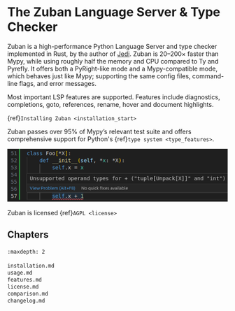 # The Zuban Language Server & Type Checker

Zuban is a high-performance Python Language Server and type checker implemented
in Rust, by the author of [Jedi](https://github.com/davidhalter/jedi).
Zuban is 20–200× faster than Mypy, while using roughly half the memory and CPU
compared to Ty and Pyrefly. It offers both a PyRight-like mode and a
Mypy-compatible mode, which behaves just like Mypy; supporting the same config
files, command-line flags, and error messages.

Most important LSP features are supported. Features include diagnostics,
completions, goto, references, rename, hover and document highlights.

{ref}`Installing Zuban <installation_start>`

Zuban passes over 95% of Mypy’s relevant test suite and offers comprehensive
support for Python's {ref}`type system <type_features>`.

![Zuban Diagnostics](_static/vscode.png)

Zuban is licensed {ref}`AGPL <license>`

## Chapters

```{toctree}
:maxdepth: 2

installation.md
usage.md
features.md
license.md
comparison.md
changelog.md
```
